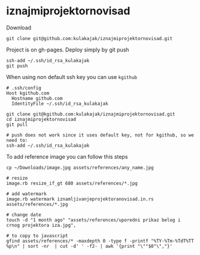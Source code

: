 # iznajmiprojektornovisad

Download

~~~
git clone git@github.com:kulakajak/iznajmiprojektornovisad.git
~~~

Project is on gh-pages. Deploy simply by git push

~~~
ssh-add ~/.ssh/id_rsa_kulakajak
git push
~~~

When using non default ssh key you can use `kgithub`
```
# .ssh/config
Host kgithub.com
  Hostname github.com
  IdentityFile ~/.ssh/id_rsa_kulakajak

git clone git@kgithub.com:kulakajak/iznajmiprojektornovisad.git
cd iznajmiprojektornovisad
git pull

# push does not work since it uses default key, not for kgithub, so we need to:
ssh-add ~/.ssh/id_rsa_kulakajak
```

To add reference image you can follow this steps

```
cp ~/Downloads/image.jpg assets/references/any_name.jpg

# resize
image.rb resize_if_gt 680 assets/references/*.jpg

# add watermark
image.rb watermark iznamljivanjeprojektoranovisad.in.rs assets/references/*.jpg

# change date
touch -d "1 month ago" "assets/references/uporedni prikaz belog i crnog projektora iza.jpg",

# to copy to javascript
gfind assets/references/* -maxdepth 0 -type f -printf "%TY-%Tm-%TdT%TT %p\n" | sort -nr  | cut -d' ' -f2- | awk '{print "\""$0"\","}'
```
